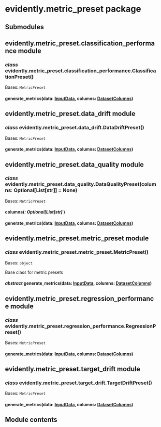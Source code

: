 # evidently.metric_preset package

## Submodules

## evidently.metric_preset.classification_performance module


### _class_ evidently.metric_preset.classification_performance.ClassificationPreset()
Bases: `MetricPreset`


#### generate_metrics(data: [InputData](./evidently.metrics.md#evidently.metrics.base_metric.InputData), columns: [DatasetColumns](./evidently.utils.md#evidently.utils.data_operations.DatasetColumns))
## evidently.metric_preset.data_drift module


### _class_ evidently.metric_preset.data_drift.DataDriftPreset()
Bases: `MetricPreset`


#### generate_metrics(data: [InputData](./evidently.metrics.md#evidently.metrics.base_metric.InputData), columns: [DatasetColumns](./evidently.utils.md#evidently.utils.data_operations.DatasetColumns))
## evidently.metric_preset.data_quality module


### _class_ evidently.metric_preset.data_quality.DataQualityPreset(columns: Optional[List[str]] = None)
Bases: `MetricPreset`


#### columns(_: Optional[List[str]_ )

#### generate_metrics(data: [InputData](./evidently.metrics.md#evidently.metrics.base_metric.InputData), columns: [DatasetColumns](./evidently.utils.md#evidently.utils.data_operations.DatasetColumns))
## evidently.metric_preset.metric_preset module


### _class_ evidently.metric_preset.metric_preset.MetricPreset()
Bases: `object`

Base class for metric presets


#### _abstract_ generate_metrics(data: [InputData](./evidently.metrics.md#evidently.metrics.base_metric.InputData), columns: [DatasetColumns](./evidently.utils.md#evidently.utils.data_operations.DatasetColumns))
## evidently.metric_preset.regression_performance module


### _class_ evidently.metric_preset.regression_performance.RegressionPreset()
Bases: `MetricPreset`


#### generate_metrics(data: [InputData](./evidently.metrics.md#evidently.metrics.base_metric.InputData), columns: [DatasetColumns](./evidently.utils.md#evidently.utils.data_operations.DatasetColumns))
## evidently.metric_preset.target_drift module


### _class_ evidently.metric_preset.target_drift.TargetDriftPreset()
Bases: `MetricPreset`


#### generate_metrics(data: [InputData](./evidently.metrics.md#evidently.metrics.base_metric.InputData), columns: [DatasetColumns](./evidently.utils.md#evidently.utils.data_operations.DatasetColumns))
## Module contents
